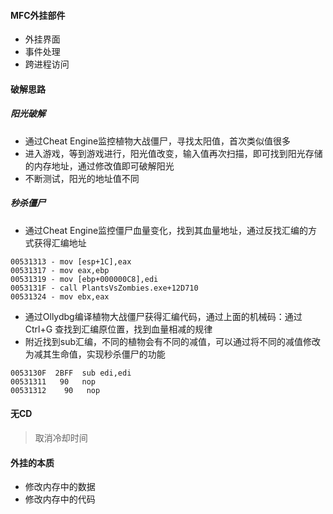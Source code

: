 #### MFC外挂部件
* 外挂界面
* 事件处理
* 跨进程访问









#### 破解思路
##### 阳光破解
* 通过Cheat Engine监控植物大战僵尸，寻找太阳值，首次类似值很多
* 进入游戏，等到游戏进行，阳光值改变，输入值再次扫描，即可找到阳光存储的内存地址，通过修改值即可破解阳光
* 不断测试，阳光的地址值不同

##### 秒杀僵尸
* 通过Cheat Engine监控僵尸血量变化，找到其血量地址，通过反找汇编的方式获得汇编地址
```
00531313 - mov [esp+1C],eax
00531317 - mov eax,ebp
00531319 - mov [ebp+000000C8],edi    
0053131F - call PlantsVsZombies.exe+12D710
00531324 - mov ebx,eax
```
* 通过Ollydbg编译植物大战僵尸获得汇编代码，通过上面的机械码：通过Ctrl+G 查找到汇编原位置，找到血量相减的规律
* 附近找到sub汇编，不同的植物会有不同的减值，可以通过将不同的减值修改为减其生命值，实现秒杀僵尸的功能
```
0053130F  2BFF  sub edi,edi
00531311   90   nop
00531312    90   nop
```
#### 无CD
> 取消冷却时间



#### 外挂的本质
* 修改内存中的数据
* 修改内存中的代码

